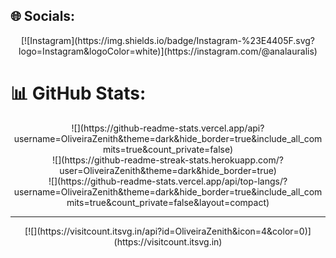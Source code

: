 ## 🌐 Socials:
<div align="center">
  [![Instagram](https://img.shields.io/badge/Instagram-%23E4405F.svg?logo=Instagram&logoColor=white)](https://instagram.com/@analauralis)
</div>

# 📊 GitHub Stats:
<div align="center">
  ![](https://github-readme-stats.vercel.app/api?username=OliveiraZenith&theme=dark&hide_border=true&include_all_commits=true&count_private=false)<br/>
  ![](https://github-readme-streak-stats.herokuapp.com/?user=OliveiraZenith&theme=dark&hide_border=true)<br/>
  ![](https://github-readme-stats.vercel.app/api/top-langs/?username=OliveiraZenith&theme=dark&hide_border=true&include_all_commits=true&count_private=false&layout=compact)
</div>

---

<div align="center">
  [![](https://visitcount.itsvg.in/api?id=OliveiraZenith&icon=4&color=0)](https://visitcount.itsvg.in)
</div>

